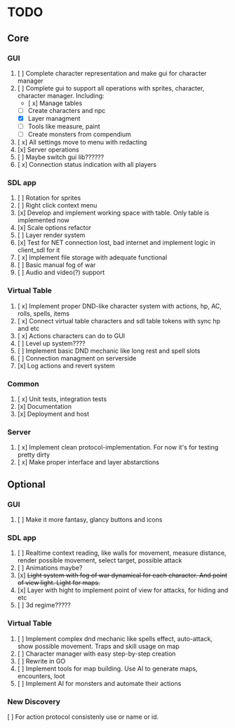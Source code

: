 # TODO

## Core

### GUI
1. [ ] Complete character representation and make gui for character manager
2. [ ] Complete gui to support all operations with sprites, character, character manager. Including:
    - [ x] Manage tables
    - [ ] Create characters and npc
    - [x] Layer managment
    - [ ] Tools like measure, paint
    - [ ] Create monsters from compendium
3. [ x] All settings move to menu with redacting
4. [x] Server operations
5. [ ] Maybe switch gui lib??????
6. [ x] Connection status indication with all players

### SDL app
1. [ ] Rotation for sprites
2. [ ] Right click context menu
3. [x] Develop and implement working space with table. Only table is implemented now
4. [x] Scale options refactor
5. [ ] Layer render system
6. [x] Test for NET connection lost, bad internet and implement logic in client_sdl for it
7. [ x] Implement file storage with adequate functional
8. [ ] Basic manual fog of war
9. [ ] Audio and video(?) support

### Virtual Table
1. [ x] Implement proper DND-like character system with actions, hp, AC, rolls, spells, items
2. [ x] Connect virtual table characters and sdl table tokens with sync hp and etc
3. [ x] Actions characters can do to GUI
4. [ ] Level up system????
5. [ ] Implement basic DND mechanic like long rest and spell slots
6. [ ] Connection managment on serverside
7. [x] Log actions and revert system

### Common
1. [ x] Unit tests, integration tests
2. [x] Documentation
3. [x] Deployment and host

### Server
1. [ x] Implement clean protocol-implementation. For now it's for testing pretty dirty
2. [ x] Make proper interface and layer abstarctions

## Optional

### GUI
1. [ ] Make it more fantasy, glancy buttons and icons

### SDL app
1. [ ] Realtime context reading, like walls for movement, measure distance, render possible movement, select target, possible attack
2. [ ] Animations maybe?
3. [x] ~~Light system with fog of war dynamical for each character. And point of view light. Light for maps.~~
4. [x] Layer with hight to implement point of view for attacks, for hiding and etc
5. [ ] 3d regime?????

### Virtual Table
1. [ ] Implement complex dnd mechanic like spells effect, auto-attack, show possible movement. Traps and skill usage on map
2. [ ] Character manager with easy step-by-step creation
3. [ ] Rewrite in GO
4. [ ] Implement tools for map building. Use AI to generate maps, encounters, loot
5. [ ] Implement AI for monsters and automate their actions


### New Discovery
[ ] For action protocol consistenly use or name or id. 



